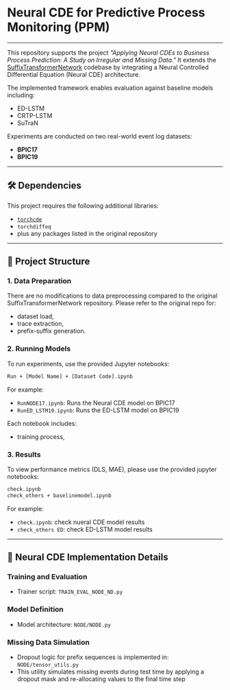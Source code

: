 # Neural CDE for Predictive Process Monitoring (PPM)
---

This repository supports the project _"Applying Neural CDEs to Business Process Prediction: A Study on Irregular and Missing Data."_ It extends the [SuffixTransformerNetwork](https://github.com/BrechtWts/SuffixTransformerNetwork) codebase by integrating a Neural Controlled Differential Equation (Neural CDE) architecture.

The implemented framework enables evaluation against baseline models including:
- ED-LSTM
- CRTP-LSTM
- SuTraN

Experiments are conducted on two real-world event log datasets:
- **BPIC17**
- **BPIC19**

---

## 🛠 Dependencies

This project requires the following additional libraries:
- [`torchcde`](https://github.com/patrick-kidger/torchcde)
- `torchdiffeq`
- plus any packages listed in the original repository

---

## 📁 Project Structure

### 1. Data Preparation
There are no modifications to data preprocessing compared to the original SuffixTransformerNetwork repository. Please refer to the original repo for:
- dataset load,
- trace extraction,
- prefix-suffix generation.

### 2. Running Models

To run experiments, use the provided Jupyter notebooks:

```bash
Run + [Model Name] + [Dataset Code].ipynb
```

For example:
- `RunNODE17.ipynb`: Runs the Neural CDE model on BPIC17
- `RunED_LSTM19.ipynb`: Runs the ED-LSTM model on BPIC19

Each notebook includes:
- training process,

### 3. Results

To view performance metrics (DLS, MAE), please use the provided jupyter notebooks:

```bash
check.ipynb
check_others + baselinemodel.ipynb
```
For example:

- `check.ipynb`: check nueral CDE model results
- `check_others ED`: check ED-LSTM model results

---

## 🔬 Neural CDE Implementation Details

### Training and Evaluation

- Trainer script: `TRAIN_EVAL_NODE_ND.py`

### Model Definition

- Model architecture: `NODE/NODE.py`

### Missing Data Simulation

- Dropout logic for prefix sequences is implemented in: `NODE/tensor_utils.py`
- This utility simulates missing events during test time by applying a dropout mask and re-allocating values to the final time step

